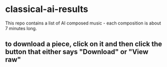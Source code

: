 # classical-ai-results
This repo contains a list of AI composed music - each composition is about 7 minutes long.

## to download a piece, click on it and then click the button that either says "Download" or "View raw"
